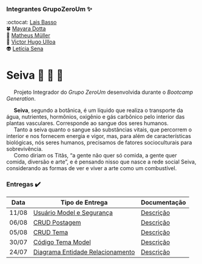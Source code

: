 ### Integrantes GrupoZeroUm :sparkles:
:octocat: [Lais Basso](https://github.com/laisbasso "GitHub")  
:four_leaf_clover: [Mayara Dotta](https://github.com/DottaMP "GitHub")  
:princess: [Matheus Müller](https://github.com/matheuxmuller "GitHub")  
:bear: [Victor Hugo Ulloa](https://github.com/Victorhup "GitHub")  
:alien: [Letícia Sena](https://github.com/leticia-sena "GitHub")

# Seiva :seedling: :leaves: :herb:
&nbsp;&nbsp;&nbsp;&nbsp; Projeto Integrador do *Grupo ZeroUm* desenvolvida durante o *Bootcamp Generation*.  

&nbsp;&nbsp;&nbsp;&nbsp; **Seiva**, segundo a botânica, é um líquido que realiza o transporte da água, nutrientes, hormônios, oxigênio e gás carbônico pelo interior das plantas vasculares. Corresponde ao sangue dos seres humanos.  
&nbsp;&nbsp;&nbsp;&nbsp; Tanto a seiva quanto o sangue são substâncias vitais, que percorrem o interior e nos fornecem energia e vigor, mas, para além de características biológicas, nós seres humanos, precisamos de fatores socioculturais para sobrevivência.  
&nbsp;&nbsp;&nbsp;&nbsp; Como diriam os Titãs, “a gente não quer só comida, a gente quer comida, diversão e arte”, e é pensando nisso que nasce a rede social Seiva, considerando as formas de ver e viver a arte como um combustível.

### Entregas :heavy_check_mark:

| Data | Tipo de Entrega | Documentação |
|------|-----------------|--------------|
|11/08| [Usuário Model e Segurança](https://github.com/laisbasso/PI-Seiva/commit/f87a90ea09a6c4ae479a77fcdb4b3f5ed700e3ed "Usuário Model e Camada de Segurança Basic") | [Descrição](https://github.com/laisbasso/PI-Seiva/blob/master/Entregas/DescricaoSeguran%C3%A7a.md "Descrição Camada de Segurança Basic")
|06/08| [CRUD Postagem](https://github.com/laisbasso/PI-Seiva/commit/64494d1105a38bdad728af1b76d1a39d6b37092c "CRUD Postagem") | [Descrição](https://github.com/laisbasso/PI-Seiva/blob/master/Entregas/DescricaoCRUDPostagem.md "Descrição CRUD Postagem")
|05/08| [CRUD Tema](https://github.com/laisbasso/PI-RedeSocial/commit/e1518cc2e0fae6a28ce606ae6e4493f2b973fea8 "CRUD Tema") | [Descrição](https://github.com/laisbasso/PI-Seiva/blob/master/Entregas/DescricaoCRUDTema.md "Descrição CRUD Tema")
|30/07| [Código Tema Model](https://github.com/laisbasso/PI-Seiva/commit/9a89780208e8b5489b298a70b97e5beb989c3f3e "Código Tema Model") | [Descrição](https://github.com/laisbasso/PI-Seiva/blob/master/Entregas/DescricaoTemaModel.md "Descrição Tema Model")
|24/07| [Diagrama Entidade Relacionamento](https://github.com/laisbasso/PI-Seiva/blob/master/DER/dbdesigner.pdf "DER") | [Descrição](https://github.com/laisbasso/PI-Seiva/blob/master/DER/DescricaoDER.md "Descrição DER")
 
